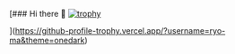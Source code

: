 [### Hi there 👋
[![trophy](https://github-profile-trophy.vercel.app/?username=hiro-oh)](https://github.com/ryo-ma/github-profile-trophy)
<!--
**hiro-oh/hiro-oh** is a ✨ _special_ ✨ repository because its `README.md` (this file) appears on your GitHub profile.

Here are some ideas to get you started:

- 🔭 I’m currently working on ...
- 🌱 I’m currently learning ...
- 👯 I’m looking to collaborate on ...
- 🤔 I’m looking for help with ...
- 💬 Ask me about ...
- 📫 How to reach me: ...
- 😄 Pronouns: ...
- ⚡ Fun fact: ...
-->
](https://github-profile-trophy.vercel.app/?username=ryo-ma&theme=onedark)
